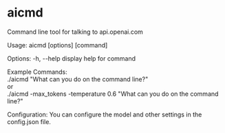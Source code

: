# aicmd 

Command line tool for talking to api.openai.com

Usage: aicmd [options] [command]

Options:
  -h, --help     display help for command

Example Commands:<br>
    ./aicmd "What can you do on the command line?"
    <br>or<br>
    ./aicmd -max_tokens -temperature 0.6 "What can you do on the command line?"

Configuration:
    You can configure the model and other settings in the config.json file.
